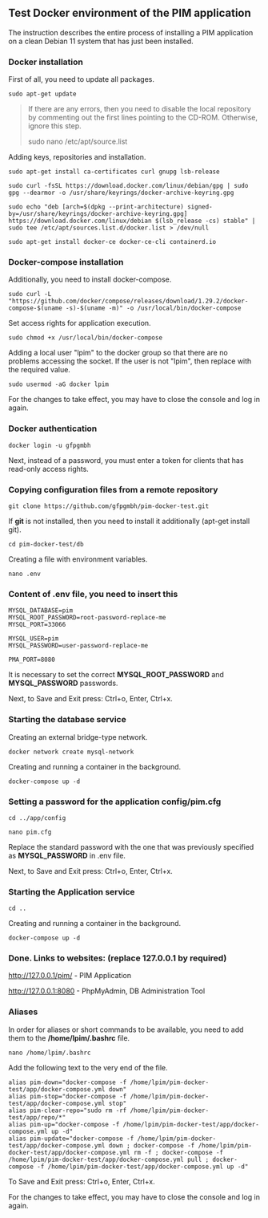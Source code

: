 ## Test Docker environment of the PIM application
<p>The instruction describes the entire process of installing a PIM application on a clean Debian 11 system that has just been installed.</p>

### Docker installation

<p>First of all, you need to update all packages.</p>

```
sudo apt-get update
```

> If there are any errors, then you need to disable the local repository by commenting out the first lines pointing to the CD-ROM. Otherwise, ignore this step.
>
> sudo nano /etc/apt/source.list

<p>Adding keys, repositories and installation.</p>

```
sudo apt-get install ca-certificates curl gnupg lsb-release
```
```
sudo curl -fsSL https://download.docker.com/linux/debian/gpg | sudo gpg --dearmor -o /usr/share/keyrings/docker-archive-keyring.gpg
```
```
sudo echo "deb [arch=$(dpkg --print-architecture) signed-by=/usr/share/keyrings/docker-archive-keyring.gpg] https://download.docker.com/linux/debian $(lsb_release -cs) stable" | sudo tee /etc/apt/sources.list.d/docker.list > /dev/null
```
```
sudo apt-get install docker-ce docker-ce-cli containerd.io
```
### Docker-compose installation

<p>Additionally, you need to install docker-compose.</p>

```
sudo curl -L "https://github.com/docker/compose/releases/download/1.29.2/docker-compose-$(uname -s)-$(uname -m)" -o /usr/local/bin/docker-compose
```

<p>Set access rights for application execution.</p>

```
sudo chmod +x /usr/local/bin/docker-compose
```

<p>Adding a local user "lpim" to the docker group so that there are no problems accessing the socket. If the user is not "lpim", then replace with the required value.</p>

```
sudo usermod -aG docker lpim
```

<p>For the changes to take effect, you may have to close the console and log in again.</p>

### Docker authentication

```
docker login -u gfpgmbh
```

<p>Next, instead of a password, you must enter a token for clients that has read-only access rights.</p>

### Copying configuration files from a remote repository

```
git clone https://github.com/gfpgmbh/pim-docker-test.git
```

<p>If <strong>git</strong> is not installed, then you need to install it additionally (apt-get install git).</p>

```
cd pim-docker-test/db
```

<p>Creating a file with environment variables.</p>

```
nano .env
```

### Content of .env file, you need to insert this
```
MYSQL_DATABASE=pim
MYSQL_ROOT_PASSWORD=root-password-replace-me
MYSQL_PORT=33066

MYSQL_USER=pim
MYSQL_PASSWORD=user-password-replace-me

PMA_PORT=8080
```

<p>It is necessary to set the correct <strong>MYSQL_ROOT_PASSWORD</strong> and <strong>MYSQL_PASSWORD</strong> passwords.</p>

<p>Next, to Save and Exit press: Ctrl+o, Enter, Ctrl+x.</p>

### Starting the database service

<p>Creating an external bridge-type network.</p>

```
docker network create mysql-network
```

<p>Creating and running a container in the background.</p>

```
docker-compose up -d
```

### Setting a password for the application config/pim.cfg

```
cd ../app/config
```
```
nano pim.cfg
```

<p>Replace the standard password with the one that was previously specified as <strong>MYSQL_PASSWORD</strong> in .env file.</p>

<p>Next, to Save and Exit press: Ctrl+o, Enter, Ctrl+x.</p>

### Starting the Application service

```
cd ..
```

<p>Creating and running a container in the background.</p>

```
docker-compose up -d
```

### Done. Links to websites: (replace 127.0.0.1 by required)

http://127.0.0.1/pim/ - PIM Application

http://127.0.0.1:8080 - PhpMyAdmin, DB Administration Tool

### Aliases

<p>In order for aliases or short commands to be available, you need to add them to the <strong>/home/lpim/.bashrc</strong> file.</p>

```
nano /home/lpim/.bashrc
```

<p>Add the following text to the very end of the file.</p>

```
alias pim-down="docker-compose -f /home/lpim/pim-docker-test/app/docker-compose.yml down"
alias pim-stop="docker-compose -f /home/lpim/pim-docker-test/app/docker-compose.yml stop"
alias pim-clear-repo="sudo rm -rf /home/lpim/pim-docker-test/app/repo/*"
alias pim-up="docker-compose -f /home/lpim/pim-docker-test/app/docker-compose.yml up -d"
alias pim-update="docker-compose -f /home/lpim/pim-docker-test/app/docker-compose.yml down ; docker-compose -f /home/lpim/pim-docker-test/app/docker-compose.yml rm -f ; docker-compose -f /home/lpim/pim-docker-test/app/docker-compose.yml pull ; docker-compose -f /home/lpim/pim-docker-test/app/docker-compose.yml up -d"
```

<p>To Save and Exit press: Ctrl+o, Enter, Ctrl+x.</p>

<p>For the changes to take effect, you may have to close the console and log in again.</p>
